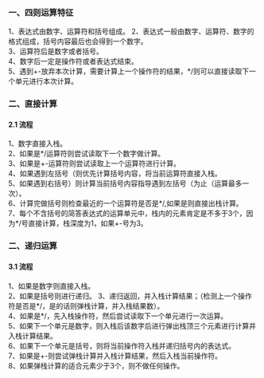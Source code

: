 ### 一、四则运算特征
1、表达式由数字、运算符和括号组成。
2、表达式一般由数字、运算符、数字的格式组成，括号内容最后也会得到一个数字。  
3、运算符后是数字或者括号。  
4、数字后一定是操作符或者表达式结束。  
5、遇到+-放弃本次计算，需要计算上一个操作符的结果，*/则可以直接读取下一个单元进行本次计算。

### 二、直接计算
#### 2.1 流程
1、数字直接入栈。  
2、如果是*/运算符则尝试读取下一个数字做计算。   
3、如果是+-运算符则尝试读取上一个运算符进行计算。  
4、如果遇到左括号（则优先计算括号内容，将当前运算符直接入栈。  
5、如果遇到右括号）则计算当前括号内容指导遇到左括号（为止（运算最多一次）。  
6、计算完做括号则检查最近的一个运算符是否是*/,如果是则直接出栈计算。  
7、每个不含括号的简答表达式的运算单元中，栈内的元素肯定是不多于3个，因为*/号直接计算，栈深度为1，如果+-号为3。

### 二、递归运算
#### 3.1 流程
1、如果是数字则直接入栈。  
2、如果是括号则进行递归。
3、递归返回，并入栈计算结果；（检测上一个操作符是否是*/，是的话则弹栈计算，并入栈结果数）。  
4、如果是*/，先入栈操作符，然后尝试读取下一个单元进行一次运算。  
5、如果下一个单元是数字，则入栈后该数字后进行弹出栈顶三个元素进行计算并入栈计算结果。  
6、如果下一个单元是括号，则将当前操作符入栈并递归括号内的表达式。  
7、如果是+-则尝试弹栈计算并入栈计算结果，然后入栈当前操作符。  
8、如果弹栈计算的适合元素少于3个，则不做任何操作。  
  

